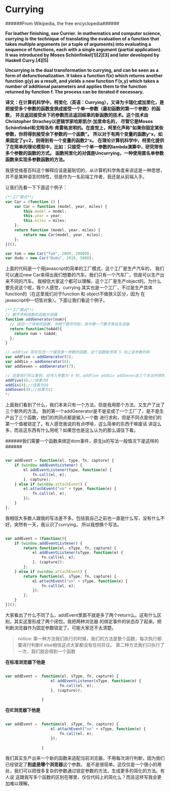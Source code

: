 Currying
============

######From Wikipedia, the free encyclopedia######

**For leather finishing, see Currier.**
**In mathematics and computer science, currying is the technique of translating the evaluation of a function that takes multiple arguments (or a tuple of arguments) into evaluating a sequence of functions, each with a single argument (partial application).**
**It was introduced by Moses Schönfinkel[1][2][3] and later developed by Haskell Curry.[4][5]**

**Uncurrying is the dual transformation to currying, and can be seen as a form of defunctionalization. 
It takes a function f(x) which returns another function g(y) as a result,
and yields a new function f′(x,y) which takes a number of additional parameters and applies them to the function returned by function f.
The process can be iterated if necessary.**



**译文：在计算机科学中，柯里化（英语：Currying），又译为卡瑞化或加里化，是把接受多个参数的函数变换成接受一个单一参数（最初函数的第一个参数）的函数，**
**并且返回接受余下的参数而且返回结果的新函数的技术。这个技术由Christopher Strachey以逻辑学家哈斯凯尔·加里命名的，**
**尽管它是Moses Schönfinkel和戈特洛布·弗雷格发明的。在直觉上，柯里化声称“如果你固定某些参数，你将得到接受余下参数的一个函数”。**
**所以对于有两个变量的函数y^x，如果固定了y=2，则得到有一个变量的函数2^x。**
**在理论计算机科学中，柯里化提供了在简单的理论模型中，比如：只接受一个单一参数的lambda演算中，研究带有多个参数的函数的方式。**
**函数柯里化的对偶是Uncurrying，一种使用匿名单参数函数来实现多参数函数的方法。**



我感觉维基百科这个解释应该是最贴切的，从计算机科学角度来讲这是一种思想，并不是某种语言的特性，但是作为一名前端工作者，我还是从前端入手。

让我们先看一下下面这个例子：


```javascript
/**工厂模式**/
var Car = (function () {
    var Car = function (model, year, miles) {
        this.model = model;
        this.year = year;
        this.miles = miles;
    };
    return function (model, year, miles) {
        return new Car(model, year, miles);
    };
})();

var tom = new Car("Tom", 2009, 20000);
var dudu = new Car("Dudu", 2010, 5000);
```

上面的代码是一个用javascript的简单的工厂模式，这个工厂是生产汽车的，
我们可以通过new Car来得出我们想要的汽车。我们只有一个汽车厂，但是可以生产出来不同的汽车。
我相信大家这个都可以理解。这个工厂是生产object的。为什么要先说这个呢，我个人感觉，currying
其实也是一个工厂，不过是生产具体function的（在这里我们对于function 和 object不做狭义区分，因为
在javascript中一切皆对象）。下面让我们看这个例子。


```javascript
/**工厂模式**/
// 数字求和函数的函数生成器
function addGenerator(num){
  // 返回一个简单的函数，求两个数字的和，其中第一个数字来自生成器
  return function(toAdd){
    return num + toAdd;
  };
}

// addFive 现在包含一个接受单一参数的函数，这个函数能求得 5 加上该参数的和
var addFive = addGenerator(5);
var addSix = addGenerator(6);
var addSeven = addGenerator(7);

// 这里我们可以看到，在传入参数为 4 时，addFive addSix addSeven这三个方法所得的是9/10/11
addFive(4);//结果为9
addSix(4);//结果为10
addSeven(4);//结果为11
*/
```

上面我们看到了什么，我们本来只有一个方法，但是我用那个方法，又生产了出了三个额外的方法。
我的第一个addGenerator是不是变成了一个工厂了，是不是生产出了三个函数，他们的共同点都是输入一个数
进行求和，但是不同点是他们的第一个值被锁定了。有人感觉我说的有点啰嗦，这么简单的东西干嘛废话
讲这么多，而且这东西有什么用呢？如果您也是这么认为的那么请往下看。



######我们需要一个函数来绑定dom事件，原生js的写法一般情况下是这样的######


```javascript

var addEvent = function(el, type, fn, capture) {
    if (window.addEventListener) {
        el.addEventListener(type, function(e) {
            fn.call(el, e);
        }, capture);
    } else if (window.attachEvent) {
        el.attachEvent("on" + type, function(e) {
            fn.call(el, e);
        });
    } 
};

```
我相信大多数人跟我的写法差不多。包括我自己之前也一直是什么写，没有什么不好。突然有一天，我认识了currying，
所以我想换个写法。

```javascript

var addEvent = (function(){
    if (window.addEventListener) {
        return function(el, sType, fn, capture) {
            el.addEventListener(sType, function(e) {
                fn.call(el, e);
            }, (capture));
        };
    } else if (window.attachEvent) {
        return function(el, sType, fn, capture) {
            el.attachEvent("on" + sType, function(e) {
                fn.call(el, e);
            });
        };
    }
})();

```


大家看出了什么不同了么，addEvent里面不就是多了两个return么。这有什么区别，其实这里形成了两个闭包，我把两种浏览器
的绑定事件的状态存了起来。把判断浏览器作为固定参数锁定了。可能大家还不太清楚。

> notice: 
> 第一种方法我们执行的时候，我们的方法是整个函数，每次执行都要进行判断if else相信这点大家都没有任何异议。
> 第二种方法我们只执行了一次，我们就会得到一个函数

**在标准浏览器下他是**

```javascript

var addEvent =  function(el, sType, fn, capture) {
		            el.addEventListener(sType, function(e) {
		                fn.call(el, e);
		            }, (capture));
			        
			    }
```


**在IE浏览器下他是**

```javascript

var addEvent =  function(el, sType, fn, capture) {
		            el.attachEvent("on" + sType, function(e) {
	                	fn.call(el, e);
	            	});
			    
			    }
```

我们其实生产出来一个新的函数来适配当前浏览器，不用每次进行判断，因为我们已经锁定了**到底是哪个浏览器**这个参数。
是不是很简单。这仅仅是一个很小的用处，我们可以把很多复杂的参数通过锁定参数的方法，生成更多的简化的方法。有人说
这跟我写多个函数的区别在哪里，仅仅代码上的简化么？而且这样写我会更加难以理解。